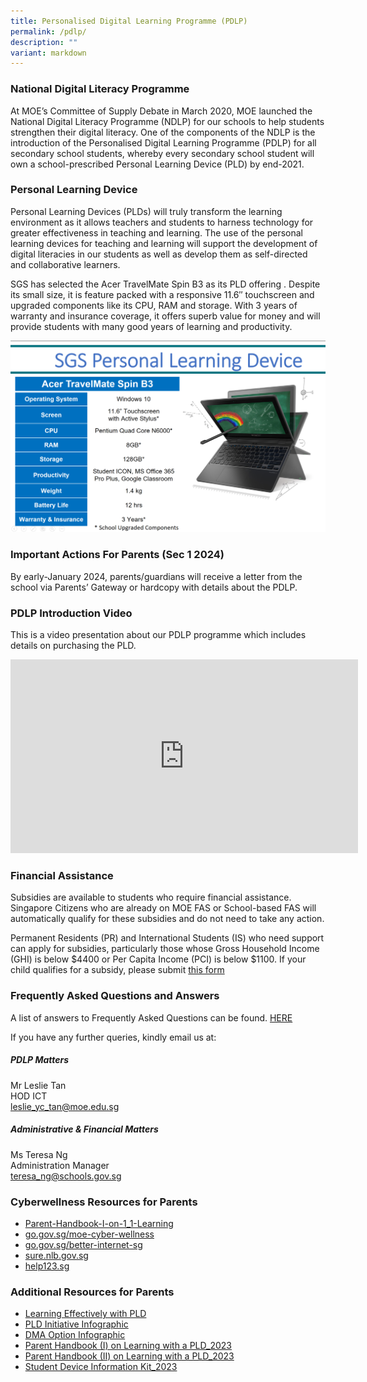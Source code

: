 ```yaml
---
title: Personalised Digital Learning Programme (PDLP)
permalink: /pdlp/
description: ""
variant: markdown
---
```

### National Digital Literacy Programme

At MOE’s Committee of Supply Debate in March 2020, MOE launched the National Digital Literacy Programme (NDLP) for our schools to help students strengthen their digital literacy. One of the components of the NDLP is the introduction of the Personalised Digital Learning Programme (PDLP) for all secondary school students, whereby every secondary school student will own a school-prescribed Personal Learning Device (PLD) by end-2021. 

### Personal Learning Device
Personal Learning Devices (PLDs) will truly transform the learning environment as it allows teachers and students to harness technology for greater effectiveness in teaching and learning. The use of the personal learning devices for teaching and learning will support the development of digital literacies in our students as well as develop them as self-directed and collaborative learners.

SGS has selected the Acer TravelMate Spin B3 as its PLD offering . Despite its small size, it is feature packed with a responsive 11.6″ touchscreen and upgraded components like its CPU, RAM and storage. With 3 years of warranty and insurance coverage, it offers superb value for money and will provide students with many good years of learning and productivity.

![](/images/PDLP1.png)

### Important Actions For Parents (Sec 1 2024)
By early-January 2024, parents/guardians will receive a letter from the school via Parents’ Gateway or hardcopy with details about the PDLP. 

### PDLP Introduction Video
This is a video presentation about our PDLP programme which includes details on purchasing the PLD. 

<iframe width="556" height="310" src="https://www.youtube.com/embed/irEmIsr6-lQ" title="Personalised Digital Learning Programme 2022" frameborder="0" allow="accelerometer; autoplay; clipboard-write; encrypted-media; gyroscope; picture-in-picture" allowfullscreen=""></iframe>

### Financial Assistance
Subsidies are available to students who require financial assistance. Singapore Citizens who are already on MOE FAS or School-based FAS will automatically qualify for these subsidies and do not need to take any action.

Permanent Residents (PR) and International Students (IS) who need support can apply for subsidies, particularly those whose Gross Household Income (GHI) is below $4400 or Per Capita Income (PCI) is below $1100. If your child qualifies for a subsidy, please submit [this form](/files/Application%20for%20Subsidy%20for%20Purcahase%20of%20PLD.pdf)


### Frequently Asked Questions and Answers

A list of answers to Frequently Asked Questions can be found. [HERE](/files/FAQs-on-PDLP.pdf)

If you have any further queries, kindly email us at:

##### **PDLP Matters**  
Mr Leslie Tan  
HOD ICT  
[leslie\_yc\_tan@moe.edu.sg](mailto:leslie_yc_tan@moe.edu.sg)

##### **Administrative &amp; Financial Matters**  
Ms Teresa Ng  
Administration Manager  
[teresa\_ng@schools.gov.sg](mailto:teresa_ng@schools.gov.sg)

### Cyberwellness Resources for Parents
*   [Parent-Handbook-I-on-1_1-Learning](/files/Parent-Handbook-I-on-1_1-Learning.pdf)
*   [go.gov.sg/moe-cyber-wellness](http://go.gov.sg/moe-cyber-wellness)
*   [go.gov.sg/better-internet-sg](http://go.gov.sg/better-internet-sg)
*   [sure.nlb.gov.sg](http://sure.nlb.gov.sg/)
*   [help123.sg](http://help123.sg/)

### Additional Resources for Parents
* [Learning Effectively with PLD](/files/Learning%20With%20Your%20PLD.pdf)
* [PLD Initiative Infographic](/files/PLD%20Initiative%20Infographic_2023.pdf)
* [DMA Option Infographic](/files/DMA%20Option%20Infographic_2023.pdf)
* [Parent Handbook (I) on Learning with a PLD_2023](/files/Parent%20Handbook%20(I)%20on%20Learning%20with%20a%20PLD_2023.pdf)
* [Parent Handbook (II) on Learning with a PLD_2023](/files/Parent%20Handbook%20(II)%20on%20Learning%20with%20a%20PLD_2023.pdf)
* [Student Device Information Kit_2023](/files/Student%20Device%20Information%20Kit_2023.pdf)